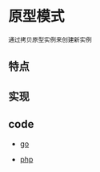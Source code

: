 # 原型模式

    通过拷贝原型实例来创建新实例

## 特点

## 实现

## code

- [go](../script/go/dp/prototype.go)

- [php](src/php_design_patterns/prototype/prototype.php)